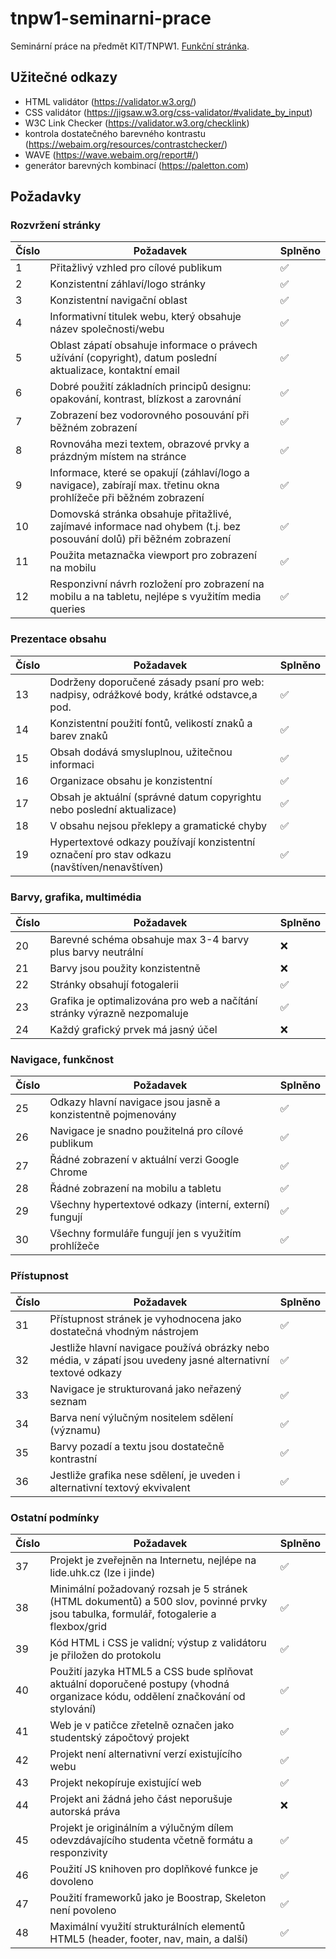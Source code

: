 # tnpw1-seminarni-prace

Seminární práce na předmět KIT/TNPW1. [Funkční stránka](https://lide.uhk.cz/fim/student/razjo1/).

## Užitečné odkazy

- HTML validátor (<https://validator.w3.org/>)
- CSS validátor (<https://jigsaw.w3.org/css-validator/#validate_by_input>)
- W3C Link Checker (<https://validator.w3.org/checklink>)
- kontrola dostatečného barevného kontrastu (<https://webaim.org/resources/contrastchecker/>)
- WAVE (<https://wave.webaim.org/report#/>)
- generátor barevných kombinací (<https://paletton.com>)

## Požadavky

### Rozvržení stránky

| Číslo | Požadavek                                                                                                          | Splněno |
| ----- | ------------------------------------------------------------------------------------------------------------------ | ------- |
| 1     | Přitažlivý vzhled pro cílové publikum                                                                              | ✅       |
| 2     | Konzistentní záhlaví/logo stránky                                                                                  | ✅       |
| 3     | Konzistentní navigační oblast                                                                                      | ✅       |
| 4     | Informativní titulek webu, který obsahuje název společnosti/webu                                                   | ✅       |
| 5     | Oblast zápatí obsahuje informace o právech užívání (copyright), datum poslední aktualizace, kontaktní email        | ✅       |
| 6     | Dobré použití základních principů designu: opakování, kontrast, blízkost a zarovnání                               | ✅       |
| 7     | Zobrazení bez vodorovného posouvání při běžném zobrazení                                                           | ✅       |
| 8     | Rovnováha mezi textem, obrazové prvky a prázdným místem na stránce                                                 | ✅       |
| 9     | Informace, které se opakují (záhlaví/logo a navigace), zabírají max. třetinu okna prohlížeče při běžném zobrazení  | ✅       |
| 10    | Domovská stránka obsahuje přitažlivé, zajímavé informace nad ohybem (t.j. bez posouvání dolů) při běžném zobrazení | ✅       |
| 11    | Použita metaznačka viewport pro zobrazení na mobilu                                                                | ✅       |
| 12    | Responzivní návrh rozložení pro zobrazení na mobilu a na tabletu, nejlépe s využitím media queries                 | ✅       |

### Prezentace obsahu

| Číslo | Požadavek                                                                                   | Splněno |
| ----- | ------------------------------------------------------------------------------------------- | ------- |
| 13    | Dodrženy doporučené zásady psaní pro web: nadpisy, odrážkové body, krátké odstavce,a pod.   | ✅       |
| 14    | Konzistentní použití fontů, velikostí znaků a barev znaků                                   | ✅       |
| 15    | Obsah dodává smysluplnou, užitečnou informaci                                               | ✅       |
| 16    | Organizace obsahu je konzistentní                                                           | ✅       |
| 17    | Obsah je aktuální (správné datum copyrightu nebo poslední aktualizace)                      | ✅       |
| 18    | V obsahu nejsou překlepy a gramatické chyby                                                 | ✅       |
| 19    | Hypertextové odkazy používají konzistentní označení pro stav odkazu (navštíven/nenavštíven) | ✅       |

### Barvy, grafika, multimédia

| Číslo | Požadavek                                                                | Splněno |
| ----- | ------------------------------------------------------------------------ | ------- |
| 20    | Barevné schéma obsahuje max 3-4 barvy plus barvy neutrální               | ❌       |
| 21    | Barvy jsou použity konzistentně                                          | ❌       |
| 22    | Stránky obsahují fotogalerii                                             | ✅       |
| 23    | Grafika je optimalizována pro web a načítání stránky výrazně nezpomaluje | ✅       |
| 24    | Každý grafický prvek má jasný účel                                       | ❌       |

### Navigace, funkčnost

| Číslo | Požadavek                                                    | Splněno |
| ----- | ------------------------------------------------------------ | ------- |
| 25    | Odkazy hlavní navigace jsou jasně a konzistentně pojmenovány | ✅       |
| 26    | Navigace je snadno použitelná pro cílové publikum            | ✅       |
| 27    | Řádné zobrazení v aktuální verzi Google Chrome               | ✅       |
| 28    | Řádné zobrazení na mobilu a tabletu                          | ✅       |
| 29    | Všechny hypertextové odkazy (interní, externí) fungují       | ✅       |
| 30    | Všechny formuláře fungují jen s využitím prohlížeče          | ✅       |

### Přístupnost

| Číslo | Požadavek                                                                                                    | Splněno |
| ----- | ------------------------------------------------------------------------------------------------------------ | ------- |
| 31    | Přístupnost stránek je vyhodnocena jako dostatečná vhodným nástrojem                                         | ✅       |
| 32    | Jestliže hlavní navigace používá obrázky nebo média, v zápatí jsou uvedeny jasné alternativní textové odkazy | ✅       |
| 33    | Navigace je strukturovaná jako neřazený seznam                                                               | ✅       |
| 34    | Barva není výlučným nositelem sdělení (významu)                                                              | ✅       |
| 35    | Barvy pozadí a textu jsou dostatečně kontrastní                                                              | ✅       |
| 36    | Jestliže grafika nese sdělení, je uveden i alternativní textový ekvivalent                                   | ✅       |

### Ostatní podmínky

| Číslo | Požadavek                                                                                                                              | Splněno |
| ----- | -------------------------------------------------------------------------------------------------------------------------------------- | ------- |
| 37    | Projekt je zveřejněn na Internetu, nejlépe na lide.uhk.cz (lze i jinde)                                                                | ✅       |
| 38    | Minimální požadovaný rozsah je 5 stránek (HTML dokumentů) a 500 slov, povinné prvky jsou tabulka, formulář, fotogalerie a flexbox/grid | ✅       |
| 39    | Kód HTML i CSS je validní; výstup z validátoru je přiložen do protokolu                                                                | ✅       |
| 40    | Použití jazyka HTML5 a CSS bude splňovat aktuální doporučené postupy (vhodná organizace kódu, oddělení značkování od stylování)        | ✅       |
| 41    | Web je v patičce zřetelně označen jako studentský zápočtový projekt                                                                    | ✅       |
| 42    | Projekt není alternativní verzí existujícího webu                                                                                      | ✅       |
| 43    | Projekt nekopíruje existující web                                                                                                      | ✅       |
| 44    | Projekt ani žádná jeho část neporušuje autorská práva                                                                                  | ❌       |
| 45    | Projekt je originálním a výlučným dílem odevzdávajícího studenta včetně formátu a responzivity                                         | ✅       |
| 46    | Použití JS knihoven pro doplňkové funkce je dovoleno                                                                                   | ✅       |
| 47    | Použití frameworků jako je Boostrap, Skeleton není povoleno                                                                            | ✅       |
| 48    | Maximální využití strukturálních elementů HTML5 (header, footer, nav, main, a další)                                                   | ✅       |
